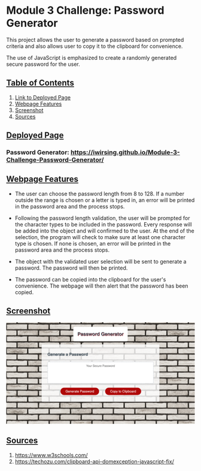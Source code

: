 # Module 3 Challenge: Password Generator
This project allows the user to generate a password based on prompted criteria and also allows user to copy it to the clipboard for convenience.

The use of JavaScript is emphasized to create a randomly generated secure password for the user.

## <u>Table of Contents</u>
1. [Link to Deployed Page](#udeployed-pageu)
2. [Webpage Features](#uwebpage-featuresu)
3. [Screenshot](#uscreenshotu)
4. [Sources](#usources-u)

## <u>Deployed Page</u>

### Password Generator: https://iwirsing.github.io/Module-3-Challenge-Password-Generator/

## <u>Webpage Features</u>

- The user can choose the password length from 8 to 128. If a number outside the range is chosen or a letter is typed in, an error will be printed in the password area and the process stops.

- Following the password length validation, the user will be prompted for the character types to be included in the password. Every response will be added into the object and will confirmed to the user. At the end of the selection, the program will check to make sure at least one character type is chosen. If none is chosen, an error will be printed in the password area and the process stops.

- The object with the validated user selection will be sent to generate a password. The password will then be printed.

- The password can be copied into the clipboard for the user's convenience. The webpage will then alert that the password has been copied.


## <u>Screenshot</u>

![ScreenShot](./assets/password%20generator.png)

## <u>Sources </u>
1. https://www.w3schools.com/
2. https://techozu.com/clipboard-api-domexception-javascript-fix/


